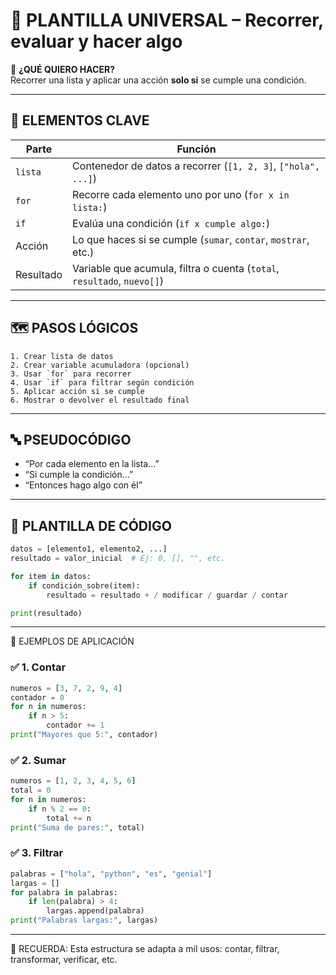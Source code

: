 # 🧠 PLANTILLA UNIVERSAL – Recorrer, evaluar y hacer algo

🎯 **¿QUÉ QUIERO HACER?**  
Recorrer una lista y aplicar una acción **solo si** se cumple una condición.

---

## 🧩 ELEMENTOS CLAVE

| Parte       | Función                                                                 |
|-------------|-------------------------------------------------------------------------|
| `lista`     | Contenedor de datos a recorrer (`[1, 2, 3]`, `["hola", ...]`)           |
| `for`       | Recorre cada elemento uno por uno (`for x in lista:`)                   |
| `if`        | Evalúa una condición (`if x cumple algo:`)                              |
| Acción      | Lo que haces si se cumple (`sumar`, `contar`, `mostrar`, etc.)          |
| Resultado   | Variable que acumula, filtra o cuenta (`total`, `resultado`, `nuevo[]`) |

---

## 🗺️ PASOS LÓGICOS

```
1. Crear lista de datos  
2. Crear variable acumuladora (opcional)  
3. Usar `for` para recorrer  
4. Usar `if` para filtrar según condición  
5. Aplicar acción si se cumple  
6. Mostrar o devolver el resultado final
```
---

## 🔤 PSEUDOCÓDIGO

- “Por cada elemento en la lista…”
- “Si cumple la condición…”
- “Entonces hago algo con él”

---

## 🧾 PLANTILLA DE CÓDIGO

```python
datos = [elemento1, elemento2, ...]
resultado = valor_inicial  # Ej: 0, [], "", etc.

for item in datos:
    if condición_sobre(item):
        resultado = resultado + / modificar / guardar / contar

print(resultado)
```
---

🧪 EJEMPLOS DE APLICACIÓN

### ✅ 1. Contar
```python
numeros = [3, 7, 2, 9, 4]
contador = 0
for n in numeros:
    if n > 5:
        contador += 1
print("Mayores que 5:", contador)
```
### ✅ 2. Sumar
```python
numeros = [1, 2, 3, 4, 5, 6]
total = 0
for n in numeros:
    if n % 2 == 0:
        total += n
print("Suma de pares:", total)
```
### ✅ 3. Filtrar
```python
palabras = ["hola", "python", "es", "genial"]
largas = []
for palabra in palabras:
    if len(palabra) > 4:
        largas.append(palabra)
print("Palabras largas:", largas)
```

---

🧠 RECUERDA: Esta estructura se adapta a mil usos: contar, filtrar, transformar, verificar, etc.
